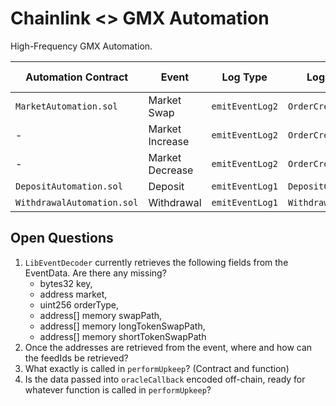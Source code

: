 # Chainlink <> GMX Automation

High-Frequency GMX Automation.

| Automation Contract      | Event           | Log Type      | Log Name          | OrderType Enum | Execution Contract  | Execute Function  |
|--------------------------|-----------------|---------------|-------------------|------|---------------------|-------------------|
| `MarketAutomation.sol`     | Market Swap     | `emitEventLog2` | `OrderCreated`      |   0  | `OrderUtils`          | `executeOrder`      |
| -                        | Market Increase | `emitEventLog2` | `OrderCreated`      |   2  | `OrderUtils`          | `executeOrder`      |
| -                        | Market Decrease | `emitEventLog2` | `OrderCreated`      |   4  | `OrderUtils`          | `executeOrder`      |
| `DepositAutomation.sol`    | Deposit         | `emitEventLog1` | `DepositCreated`    |   -  | `ExecuteDepositUtils` | `executeDeposit`    |
| `WithdrawalAutomation.sol` | Withdrawal      | `emitEventLog1` | `WithdrawalCreated` |   -  | `WithdrawalUtils`     | `executeWithdrawal` |


## Open Questions

1. `LibEventDecoder` currently retrieves the following fields from the EventData. Are there any missing?
   - bytes32 key,
   - address market,
   - uint256 orderType,
   - address[] memory swapPath,
   - address[] memory longTokenSwapPath,
   - address[] memory shortTokenSwapPath
2. Once the addresses are retrieved from the event, where and how can the feedIds be retrieved?
4. What exactly is called in `performUpkeep`? (Contract and function)
5. Is the data passed into `oracleCallback` encoded off-chain, ready for whatever function is called in `performUpkeep`?